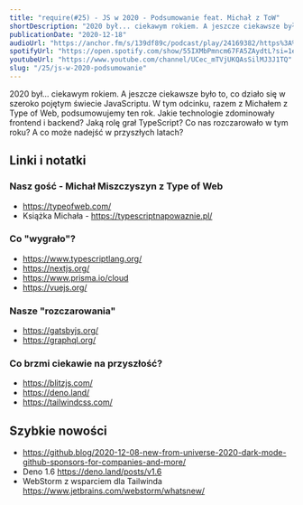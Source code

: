 ```yaml
---
title: "require(#25) - JS w 2020 - Podsumowanie feat. Michał z ToW"
shortDescription: "2020 był... ciekawym rokiem. A jeszcze ciekawsze było to, co działo się w szeroko pojętym świecie JavaScriptu. W tym odcinku, razem z Michałem z Type of Web, podsumowujemy ten rok. Jakie technologie zdominowały frontend i backend? Jaką rolę grał TypeScript? Co nas rozczarowało w tym roku? A co może nadejść w przyszłych latach?"
publicationDate: "2020-12-18"
audioUrl: "https://anchor.fm/s/139df89c/podcast/play/24169382/https%3A%2F%2Fd3ctxlq1ktw2nl.cloudfront.net%2Fstaging%2F2020-11-18%2F743f7bd0-e8a9-e1ac-3620-c74d41d5ef15.mp3"
spotifyUrl: "https://open.spotify.com/show/55IXMbPmncm67FA5ZAydtL?si=1eP58OYGQA-myzS8DpZYNA"
youtubeUrl: "https://www.youtube.com/channel/UCec_mTVjUKQAsSilMJ3J1TQ"
slug: "/25/js-w-2020-podsumowanie"
---
```


2020 był... ciekawym rokiem. A jeszcze ciekawsze było to, co działo się w szeroko pojętym świecie JavaScriptu. W tym odcinku, razem z Michałem z Type of Web, podsumowujemy ten rok. Jakie technologie zdominowały frontend i backend? Jaką rolę grał TypeScript? Co nas rozczarowało w tym roku? A co może nadejść w przyszłych latach?

## Linki i notatki

### Nasz gość - Michał Miszczyszyn z Type of Web

- https://typeofweb.com/
- Książka Michała - https://typescriptnapowaznie.pl/

### Co "wygrało"?

- https://www.typescriptlang.org/
- https://nextjs.org/
- https://www.prisma.io/cloud
- https://vuejs.org/

### Nasze "rozczarowania"

- https://gatsbyjs.org/
- https://graphql.org/

### Co brzmi ciekawie na przyszłość?

- https://blitzjs.com/
- https://deno.land/
- https://tailwindcss.com/

## Szybkie nowości

- https://github.blog/2020-12-08-new-from-universe-2020-dark-mode-github-sponsors-for-companies-and-more/
- Deno 1.6 https://deno.land/posts/v1.6
- WebStorm z wsparciem dla Tailwinda https://www.jetbrains.com/webstorm/whatsnew/
